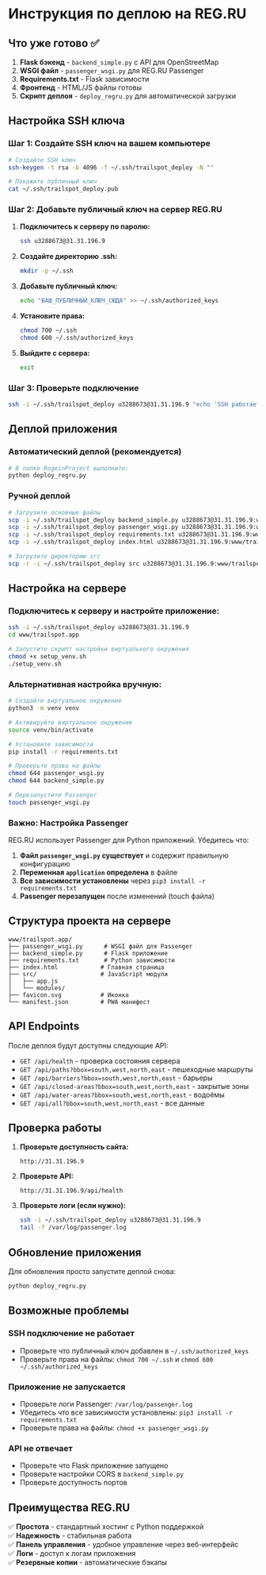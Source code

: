 # Инструкция по деплою на REG.RU

## Что уже готово ✅

1. **Flask бэкенд** - `backend_simple.py` с API для OpenStreetMap
2. **WSGI файл** - `passenger_wsgi.py` для REG.RU Passenger
3. **Requirements.txt** - Flask зависимости
4. **Фронтенд** - HTML/JS файлы готовы
5. **Скрипт деплоя** - `deploy_regru.py` для автоматической загрузки

## Настройка SSH ключа

### Шаг 1: Создайте SSH ключ на вашем компьютере

```bash
# Создайте SSH ключ
ssh-keygen -t rsa -b 4096 -f ~/.ssh/trailspot_deploy -N ""

# Покажите публичный ключ
cat ~/.ssh/trailspot_deploy.pub
```

### Шаг 2: Добавьте публичный ключ на сервер REG.RU

1. **Подключитесь к серверу по паролю:**
   ```bash
   ssh u3288673@31.31.196.9
   ```

2. **Создайте директорию .ssh:**
   ```bash
   mkdir -p ~/.ssh
   ```

3. **Добавьте публичный ключ:**
   ```bash
   echo "ВАШ_ПУБЛИЧНЫЙ_КЛЮЧ_СЮДА" >> ~/.ssh/authorized_keys
   ```

4. **Установите права:**
   ```bash
   chmod 700 ~/.ssh
   chmod 600 ~/.ssh/authorized_keys
   ```

5. **Выйдите с сервера:**
   ```bash
   exit
   ```

### Шаг 3: Проверьте подключение

```bash
ssh -i ~/.ssh/trailspot_deploy u3288673@31.31.196.9 "echo 'SSH работает!'"
```

## Деплой приложения

### Автоматический деплой (рекомендуется)

```bash
# В папке RogeinProject выполните:
python deploy_regru.py
```

### Ручной деплой

```bash
# Загрузите основные файлы
scp -i ~/.ssh/trailspot_deploy backend_simple.py u3288673@31.31.196.9:www/trailspot.app/
scp -i ~/.ssh/trailspot_deploy passenger_wsgi.py u3288673@31.31.196.9:www/trailspot.app/
scp -i ~/.ssh/trailspot_deploy requirements.txt u3288673@31.31.196.9:www/trailspot.app/
scp -i ~/.ssh/trailspot_deploy index.html u3288673@31.31.196.9:www/trailspot.app/

# Загрузите директорию src
scp -r -i ~/.ssh/trailspot_deploy src u3288673@31.31.196.9:www/trailspot.app/
```

## Настройка на сервере

### Подключитесь к серверу и настройте приложение:

```bash
ssh -i ~/.ssh/trailspot_deploy u3288673@31.31.196.9
cd www/trailspot.app

# Запустите скрипт настройки виртуального окружения
chmod +x setup_venv.sh
./setup_venv.sh
```

### Альтернативная настройка вручную:

```bash
# Создайте виртуальное окружение
python3 -m venv venv

# Активируйте виртуальное окружение
source venv/bin/activate

# Установите зависимости
pip install -r requirements.txt

# Проверьте права на файлы
chmod 644 passenger_wsgi.py
chmod 644 backend_simple.py

# Перезапустите Passenger
touch passenger_wsgi.py
```

### Важно: Настройка Passenger

REG.RU использует Passenger для Python приложений. Убедитесь что:

1. **Файл `passenger_wsgi.py` существует** и содержит правильную конфигурацию
2. **Переменная `application` определена** в файле
3. **Все зависимости установлены** через `pip3 install -r requirements.txt`
4. **Passenger перезапущен** после изменений (touch файла)

## Структура проекта на сервере

```
www/trailspot.app/
├── passenger_wsgi.py      # WSGI файл для Passenger
├── backend_simple.py      # Flask приложение
├── requirements.txt       # Python зависимости
├── index.html            # Главная страница
├── src/                  # JavaScript модули
│   ├── app.js
│   └── modules/
├── favicon.svg           # Иконка
└── manifest.json         # PWA манифест
```

## API Endpoints

После деплоя будут доступны следующие API:

- `GET /api/health` - проверка состояния сервера
- `GET /api/paths?bbox=south,west,north,east` - пешеходные маршруты
- `GET /api/barriers?bbox=south,west,north,east` - барьеры
- `GET /api/closed-areas?bbox=south,west,north,east` - закрытые зоны
- `GET /api/water-areas?bbox=south,west,north,east` - водоёмы
- `GET /api/all?bbox=south,west,north,east` - все данные

## Проверка работы

1. **Проверьте доступность сайта:**
   ```
   http://31.31.196.9
   ```

2. **Проверьте API:**
   ```
   http://31.31.196.9/api/health
   ```

3. **Проверьте логи (если нужно):**
   ```bash
   ssh -i ~/.ssh/trailspot_deploy u3288673@31.31.196.9
   tail -f /var/log/passenger.log
   ```

## Обновление приложения

Для обновления просто запустите деплой снова:

```bash
python deploy_regru.py
```

## Возможные проблемы

### SSH подключение не работает
- Проверьте что публичный ключ добавлен в `~/.ssh/authorized_keys`
- Проверьте права на файлы: `chmod 700 ~/.ssh` и `chmod 600 ~/.ssh/authorized_keys`

### Приложение не запускается
- Проверьте логи Passenger: `/var/log/passenger.log`
- Убедитесь что все зависимости установлены: `pip3 install -r requirements.txt`
- Проверьте права на файлы: `chmod +x passenger_wsgi.py`

### API не отвечает
- Проверьте что Flask приложение запущено
- Проверьте настройки CORS в `backend_simple.py`
- Проверьте доступность портов

## Преимущества REG.RU

✅ **Простота** - стандартный хостинг с Python поддержкой  
✅ **Надежность** - стабильная работа  
✅ **Панель управления** - удобное управление через веб-интерфейс  
✅ **Логи** - доступ к логам приложения  
✅ **Резервные копии** - автоматические бэкапы  
